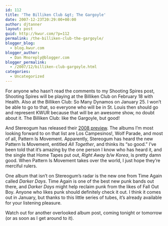 ```yaml
---
id: 112
title: 'The Billiken Club &gt; The Gargoyle'
date: 2007-12-23T20:29:00+00:00
author: djtanner
layout: post
guid: http://kwur.com/?p=112
permalink: /the-billiken-club-the-gargoyle/
blogger_blog:
  - blog.kwur.com
blogger_author:
  - Dan Mnoreply@blogger.com
blogger_permalink:
  - /2007/12/billiken-club-gargoyle.html
categories:
  - Uncategorized
---
```

<div class="pf-content">
  <p>
    For anyone who hasn&#8217;t read the comments to my Shooting Spires post, Shooting Spires will be playing at the Billiken Club on February 18 with Health. Also at the Billiken Club: So Many Dynamos on January 25. I won&#8217;t be able to go to that, so everyone who will be in St. Louis then should go and represent KWUR because that will be an awesome show, no doubt about it. The Billiken Club: like the Gargoyle, but good!
  </p>
  
  <p>
    And Stereogum has released their <a href="http://stereogum.com/archives/stereogums-2008-album-forecast_007552.html#more">2008 preview</a>. The albums I&#8217;m most looking forward to on that list are Los Campesinos!, Wolf Parade, and most of all, Pattern Is Movement. Apparently, Stereogum has heard the new Pattern Is Movement, entitled <span style="font-style: italic;">All Together</span>, and thinks its &#8220;so good.&#8221; I&#8217;ve been told that it&#8217;s amazing by the one person I know who has heard it, and the single that Home Tapes put out, <span style="font-style: italic;">Right Away b/w Korea</span>, is pretty damn good. When Pattern Is Movement takes over the world, I just hope they&#8217;re merciful rulers.
  </p>
  
  <p>
    One album that isn&#8217;t on Stereogum&#8217;s radar is the new one from Time Again called <span style="font-style: italic;">Darker Days</span>. Time Again is one of the best new punk bands out there, and <span style="font-style: italic;">Darker Days</span> might help reclaim punk from the likes of Fall Out Boy. Anyone who likes punk should definitely check it out. I think it comes out in January, but thanks to this little series of tubes, it&#8217;s already available for your listening pleasure.
  </p>
  
  <p>
    Watch out for another overlooked album post, coming tonight or tomorrow (or as soon as I get around to it).
  </p>
</div>